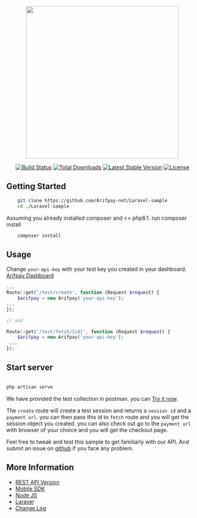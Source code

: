 <p align="center"><a href="https://laravel.com" target="_blank"><img src="https://raw.githubusercontent.com/laravel/art/master/logo-lockup/5%20SVG/2%20CMYK/1%20Full%20Color/laravel-logolockup-cmyk-red.svg" width="400"></a></p>

<p align="center">
<a href="https://travis-ci.org/laravel/framework"><img src="https://travis-ci.org/laravel/framework.svg" alt="Build Status"></a>
<a href="https://packagist.org/packages/laravel/framework"><img src="https://img.shields.io/packagist/dt/laravel/framework" alt="Total Downloads"></a>
<a href="https://packagist.org/packages/laravel/framework"><img src="https://img.shields.io/packagist/v/laravel/framework" alt="Latest Stable Version"></a>
<a href="https://packagist.org/packages/laravel/framework"><img src="https://img.shields.io/packagist/l/laravel/framework" alt="License"></a>
</p>

## Getting Started 

```sh
    git clone https://github.com/Arifpay-net/Laravel-sample
    cd ./Laravel-sample
```

Assuming you already installed composer and <= php8.1. run composer install

```sh
    composer install
```

## Usage 

Change `your-api-key` with your test key you created in your dashboard. [Arifpay Dashboard](https://dashboard.arifpay.net/app/api)

```php routes/api.php
... 
Route::get('/test/create', function (Request $request) {
    $arifpay = new Arifpay('your-api-key');
...
});

// and

Route::get('/test/fetch/{id}', function (Request $request) {
    $arifpay = new Arifpay('your-api-key');
 ...
});

```

## Start server

```sh

php artisan serve

```

We have provided the test collection in postman. you can [Try it now](https://documenter.getpostman.com/view/11254016/Uz5MGZbf).

The `create` route will create a test session and returns a `session id` and a `payment url`. you can then pass this id to `fetch` route and you will get the session object you created. you can also check out go to the `payment url` with browser of your choice and you will get the checkout page.

Feel free to tweak and test this sample to get familiarly with our API. And submit an issue on [github](https://github.com/Arifpay-net/laravel/issues) if you face any problem.


## More Information

- [REST API Version](https://developer.arifpay.net/docs/checkout/overview)
- [Mobile SDK](https://developer.arifpay.net/docs/clientSDK/overview)
- [Node JS](https://developer.arifpay.net/docs/nodejs/overview)
- [Laravel](https://developer.arifpay.net/docs/laravel/overview)
- [Change Log](https://developer.arifpay.net/docs/laravel/changelog)
